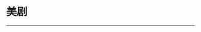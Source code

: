 
  # 美剧
  ---

  <Common-LinkList :linkList='{"name":"美剧","item":[{"link":"https://v.qq.com/channel/usuk","icon":"https://v.qq.com/favicon.ico","text":"腾讯海外剧"},{"link":"http://xijing.tv/","icon":"/aLinks/logo.png","text":"XijingTv"},{"link":"http://www.rrys.tv/","icon":"/aLinks/logo.png","text":"人人影视"},{"link":"https://www.imeiju.io/","icon":"https://www.imeiju.io/favicon.ico","text":"爱美剧"},{"link":"http://www.meijuniao.com/","icon":"http://www.meijuniao.com/favicon.ico","text":"美剧鸟"},{"link":"https://www.meijutt.tv/","icon":"https://www.meijutt.tv/favicon.ico","text":"美剧天堂"},{"link":"https://www.meijumi.net/","icon":"https://www.meijumi.net/favicon.ico","text":"美剧迷"},{"link":"http://www.ttkmj.org/","icon":"http://www.ttkmj.org/favicon.ico","text":"天天美剧"},{"link":"http://www.6vhao.tv/mj/","icon":"http://www.6vhao.tv/favicon.ico","text":"6V美剧"},{"link":"https://neets.cc/","icon":"https://neets.cc/favicon.ico","text":"neets"},{"link":"http://mcar.co/forum.php","icon":"http://mcar.co/favicon.ico","text":"耐卡影音"},{"link":"http://www.zmz2019.com/tv/eschedule","icon":"/aLinks/logo.png","text":"美剧时间表"},{"link":"http://tv.sohu.com/drama/us/","icon":"http://tv.sohu.com/favicon.ico","text":"搜狐美剧"},{"link":"http://www.iqiyi.com/dianshiju/oumei.html","icon":"http://www.iqiyi.com/favicon.ico","text":"爱奇艺美剧"},{"link":"http://list.youku.com/category/show/c_97_s_1_d_1_a_%E7%BE%8E%E5%9B%BD.html","icon":"http://list.youku.com/favicon.ico","text":"优酷美剧"},{"link":"http://dbfansub.com/","icon":"http://dbfansub.com/favicon.ico","text":"电波字幕组"},{"link":"https://www.dygod.net/html/tv/oumeitv/index.html","icon":"/aLinks/logo.png","text":"电影天堂美剧"},{"link":"http://bbs.sfile2012.com/","icon":"http://bbs.sfile2012.com/favicon.ico","text":"伊甸园"},{"link":"https://eztv.io/","icon":"https://eztv.io/favicon.ico","text":"EZTV"}]}'/>
  